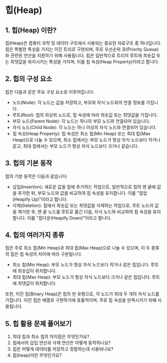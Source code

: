 # 힙(Heap)

## 1. 힙(Heap) 이란?
힙(Heap)은 컴퓨터 과학 및 데이터 구조에서 사용되는 중요한 자료구조 중 하나입니다. 힙은 특별한 특성을 가지는 이진 트리로 구현되며, 주로 우선순위 큐(Priority Queue)와 관련된 연산을 지원하기 위해 사용됩니다. 힙은 일반적으로 트리의 루트에 최솟값 또는 최댓값을 위치시키는 특성을 가지며, 이를 힙 속성(Heap Property)이라고 합니다.

## 2. 힙의 구성 요소
힙은 다음과 같은 주요 구성 요소로 이루어집니다:
- 노드(Node): 각 노드는 값을 저장하고, 부모와 자식 노드와의 연결 정보를 가집니다.
- 루트(Root): 힙의 최상위 노드로, 힙 속성에 따라 최솟값 또는 최댓값을 가집니다.
- 부모 노드(Parent Node): 각 노드는 하나의 부모 노드와 연결되어 있습니다.
- 자식 노드(Child Node): 각 노드는 하나 이상의 자식 노드와 연결되어 있습니다.
- 힙 속성(Heap Property): 힙 속성은 최소 힙(Min Heap) 또는 최대 힙(Max Heap)으로 나눌 수 있으며, 최소 힙에서는 부모 노드가 항상 자식 노드보다 작거나 같고, 최대 힙에서는 부모 노드가 항상 자식 노드보다 크거나 같습니다.

## 3. 힙의 기본 동작
힙의 기본 동작은 다음과 같습니다:
- 삽입(Insertion): 새로운 값을 힙에 추가하는 작업으로, 일반적으로 힙의 맨 끝에 값을 추가한 뒤, 부모 노드와 값을 비교하여 힙 속성을 유지합니다. 이를 "힙업(Heapify Up)"이라고 합니다.
- 삭제(Deletion): 힙에서 최솟값 또는 최댓값을 삭제하는 작업으로, 루트 노드의 값을 제거한 후, 맨 끝 노드를 루트로 옮긴 다음, 자식 노드와 비교하여 힙 속성을 유지합니다. 이를 "힙다운(Heapify Down)"이라고 합니다.

## 4. 힙의 여러가지 종류
힙은 주로 최소 힙(Min Heap)과 최대 힙(Max Heap)으로 나눌 수 있으며, 이 두 종류의 힙은 힙 속성의 차이에 따라 구분됩니다.
- 최소 힙(Min Heap): 부모 노드가 항상 자식 노드보다 작거나 같은 힙입니다. 루트에 최솟값이 위치합니다.
- 최대 힙(Max Heap): 부모 노드가 항상 자식 노드보다 크거나 같은 힙입니다. 루트에 최댓값이 위치합니다.

또한, 이진 힙(Binary Heap)은 힙의 한 유형으로, 각 노드가 최대 두 개의 자식 노드를 가집니다. 이진 힙은 배열로 구현하기에 효율적이며, 주로 힙 속성을 만족시키기 위해 사용됩니다.

## 5. 힙 활용 문제 풀어보기
1. 최대 힙과 최소 힙의 차이점은 무엇인가요?
2. 힙에서의 삽입 연산과 삭제 연산은 어떻게 동작하나요?
3. 힙은 어떻게 데이터를 저장하고 정렬하는데 사용되나요?
4. 힙(heap)이란 무엇인가요?
